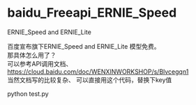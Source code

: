 # baidu_Freeapi_ERNIE_Speed
ERNIE_Speed and ERNIE_Lite

百度宣布旗下ERNIE_Speed and ERNIE_Lite 模型免费。 \
那具体怎么用了？\
可以参考API调用文档、
https://cloud.baidu.com/doc/WENXINWORKSHOP/s/Blvcegqn1 \
当然文档写的比较复杂、
可以直接用这个代码，替换下key值


python test.py


